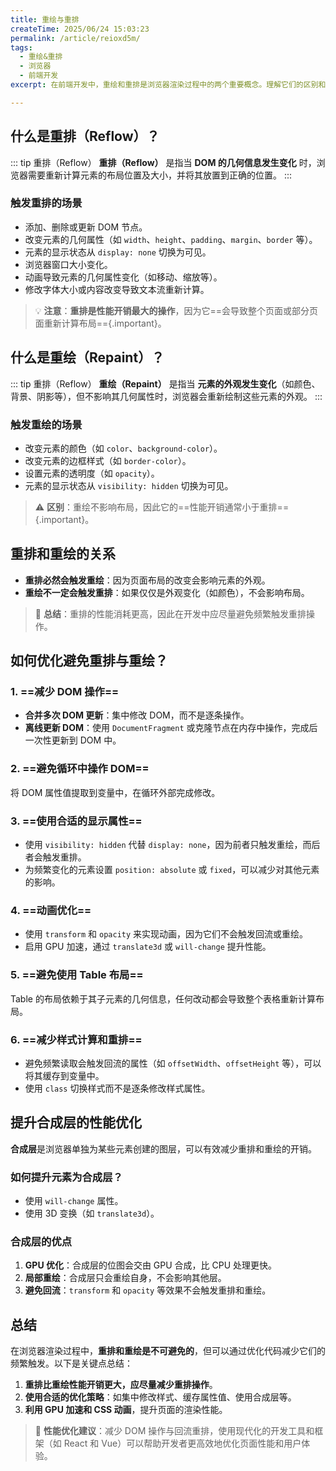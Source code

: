 ```yaml
---
title: 重绘与重排
createTime: 2025/06/24 15:03:23
permalink: /article/reioxd5m/
tags:
  - 重绘&重排
  - 浏览器
  - 前端开发
excerpt: 在前端开发中，重绘和重排是浏览器渲染过程中的两个重要概念。理解它们的区别和触发条件，有助于优化页面性能，提升用户体验.本文将详细介绍两者的含义、触发条件以及优化策略。

---
```

## 什么是重排（Reflow）？

::: tip 重排（Reflow）
**重排（Reflow）** 是指当 **DOM 的几何信息发生变化** 时，浏览器需要重新计算元素的布局位置及大小，并将其放置到正确的位置。
:::
### 触发重排的场景
- 添加、删除或更新 DOM 节点。
- 改变元素的几何属性（如 `width`、`height`、`padding`、`margin`、`border` 等）。
- 元素的显示状态从 `display: none` 切换为可见。
- 浏览器窗口大小变化。
- 动画导致元素的几何属性变化（如移动、缩放等）。
- 修改字体大小或内容改变导致文本流重新计算。

> 💡 **注意**：**重排是性能开销最大的操作**，因为它==会导致整个页面或部分页面重新计算布局=={.important}。

## 什么是重绘（Repaint）？
::: tip 重排（Reflow）
**重绘（Repaint）** 是指当 **元素的外观发生变化**（如颜色、背景、阴影等），但不影响其几何属性时，浏览器会重新绘制这些元素的外观。
:::
### 触发重绘的场景
- 改变元素的颜色（如 `color`、`background-color`）。
- 改变元素的边框样式（如 `border-color`）。
- 设置元素的透明度（如 `opacity`）。
- 元素的显示状态从 `visibility: hidden` 切换为可见。

> ⚠️ **区别**：重绘不影响布局，因此它的==性能开销通常小于重排=={.important}。

## 重排和重绘的关系

- **重排必然会触发重绘**：因为页面布局的改变会影响元素的外观。
- **重绘不一定会触发重排**：如果仅仅是外观变化（如颜色），不会影响布局。

> 🚨 **总结**：重排的性能消耗更高，因此在开发中应尽量避免频繁触发重排操作。

## 如何优化避免重排与重绘？

### 1. ==减少 DOM 操作==
- **合并多次 DOM 更新**：集中修改 DOM，而不是逐条操作。
- **离线更新 DOM**：使用 `DocumentFragment` 或克隆节点在内存中操作，完成后一次性更新到 DOM 中。

### 2. ==避免循环中操作 DOM==
将 DOM 属性值提取到变量中，在循环外部完成修改。

### 3. ==使用合适的显示属性==
- 使用 `visibility: hidden` 代替 `display: none`，因为前者只触发重绘，而后者会触发重排。
- 为频繁变化的元素设置 `position: absolute` 或 `fixed`，可以减少对其他元素的影响。

### 4. ==动画优化==
- 使用 `transform` 和 `opacity` 来实现动画，因为它们不会触发回流或重绘。
- 启用 GPU 加速，通过 `translate3d` 或 `will-change` 提升性能。

### 5. ==避免使用 Table 布局==
Table 的布局依赖于其子元素的几何信息，任何改动都会导致整个表格重新计算布局。

### 6. ==减少样式计算和重排==
- 避免频繁读取会触发回流的属性（如 `offsetWidth`、`offsetHeight` 等），可以将其缓存到变量中。
- 使用 `class` 切换样式而不是逐条修改样式属性。


## 提升合成层的性能优化

**合成层**是浏览器单独为某些元素创建的图层，可以有效减少重排和重绘的开销。

### 如何提升元素为合成层？
- 使用 `will-change` 属性。
- 使用 3D 变换（如 `translate3d`）。

### 合成层的优点
1. **GPU 优化**：合成层的位图会交由 GPU 合成，比 CPU 处理更快。
2. **局部重绘**：合成层只会重绘自身，不会影响其他层。
3. **避免回流**：`transform` 和 `opacity` 等效果不会触发重排和重绘。

## 总结

在浏览器渲染过程中，**重排和重绘是不可避免的**，但可以通过优化代码减少它们的频繁触发。以下是关键点总结：
1. **重排比重绘性能开销更大，应尽量减少重排操作**。
2. **使用合适的优化策略**：如集中修改样式、缓存属性值、使用合成层等。
3. **利用 GPU 加速和 CSS 动画**，提升页面的渲染性能。

> 🚀 **性能优化建议**：减少 DOM 操作与回流重排，使用现代化的开发工具和框架（如 React 和 Vue）可以帮助开发者更高效地优化页面性能和用户体验。